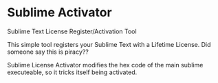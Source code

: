 # Sublime Activator
Sublime Text License Register/Activation Tool

This simple tool registers your Sublime Text with a Lifetime License. Did someone say this is piracy??

Sublime License Activator modifies the hex code of the main sublime executeable, so it tricks itself being activated.
